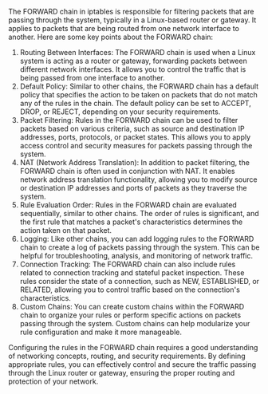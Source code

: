 The FORWARD chain in iptables is responsible for filtering packets that are passing through the system, typically in a Linux-based router or gateway. It applies to packets that are being routed from one network interface to another. Here are some key points about the FORWARD chain:

1.  Routing Between Interfaces: The FORWARD chain is used when a Linux system is acting as a router or gateway, forwarding packets between different network interfaces. It allows you to control the traffic that is being passed from one interface to another.
2.  Default Policy: Similar to other chains, the FORWARD chain has a default policy that specifies the action to be taken on packets that do not match any of the rules in the chain. The default policy can be set to ACCEPT, DROP, or REJECT, depending on your security requirements.
3.  Packet Filtering: Rules in the FORWARD chain can be used to filter packets based on various criteria, such as source and destination IP addresses, ports, protocols, or packet states. This allows you to apply access control and security measures for packets passing through the system.
4.  NAT (Network Address Translation): In addition to packet filtering, the FORWARD chain is often used in conjunction with NAT. It enables network address translation functionality, allowing you to modify source or destination IP addresses and ports of packets as they traverse the system.
5.  Rule Evaluation Order: Rules in the FORWARD chain are evaluated sequentially, similar to other chains. The order of rules is significant, and the first rule that matches a packet's characteristics determines the action taken on that packet.
6.  Logging: Like other chains, you can add logging rules to the FORWARD chain to create a log of packets passing through the system. This can be helpful for troubleshooting, analysis, and monitoring of network traffic.
7.  Connection Tracking: The FORWARD chain can also include rules related to connection tracking and stateful packet inspection. These rules consider the state of a connection, such as NEW, ESTABLISHED, or RELATED, allowing you to control traffic based on the connection's characteristics.
8.  Custom Chains: You can create custom chains within the FORWARD chain to organize your rules or perform specific actions on packets passing through the system. Custom chains can help modularize your rule configuration and make it more manageable.

Configuring the rules in the FORWARD chain requires a good understanding of networking concepts, routing, and security requirements. By defining appropriate rules, you can effectively control and secure the traffic passing through the Linux router or gateway, ensuring the proper routing and protection of your network.